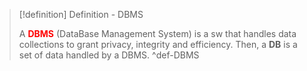 > [!definition] Definition - DBMS
> 
> A <b style="color:red">DBMS</b> (DataBase Management System) is a sw that handles data collections to grant privacy, integrity and efficiency. Then, a **DB** is a set of data handled by a DBMS.
>^def-DBMS